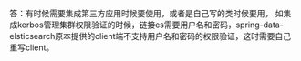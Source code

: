 答：有时候需要集成第三方应用时候要使用，或者是自己写的类时候要用， 如集成kerbos管理集群权限验证的时候，链接es需要用户名和密码，spring-data-elsticsearch原本提供的client端不支持用户名和密码的权限验证，这时需要自己重写client。
